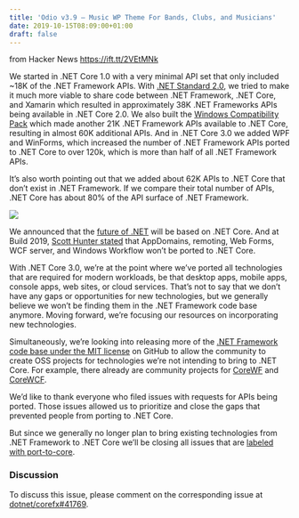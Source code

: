 ```yaml
---
title: 'Odio v3.9 – Music WP Theme For Bands, Clubs, and Musicians'
date: 2019-10-15T08:09:00+01:00
draft: false
---
```


  
  
from Hacker News https://ift.tt/2VEtMNk

We started in .NET Core 1.0 with a very minimal API set that only included ~18K of the .NET Framework APIs. With [.NET Standard 2.0](https://devblogs.microsoft.com/dotnet/announcing-net-standard-2-0/), we tried to make it much more viable to share code between .NET Framework, .NET Core, and Xamarin which resulted in approximately 38K .NET Frameworks APIs being available in .NET Core 2.0. We also built the [Windows Compatibility Pack](https://devblogs.microsoft.com/dotnet/announcing-the-windows-compatibility-pack-for-net-core/) which made another 21K .NET Framework APIs available to .NET Core, resulting in almost 60K additional APIs. And in .NET Core 3.0 we added WPF and WinForms, which increased the number of .NET Framework APIs ported to .NET Core to over 120k, which is more than half of all .NET Framework APIs.

It’s also worth pointing out that we added about 62K APIs to .NET Core that don’t exist in .NET Framework. If we compare their total number of APIs, .NET Core has about 80% of the API surface of .NET Framework.

[![](https://user-images.githubusercontent.com/5169960/66777114-f8db7c80-ee7c-11e9-9161-acfe1c491586.png)](https://user-images.githubusercontent.com/5169960/66777114-f8db7c80-ee7c-11e9-9161-acfe1c491586.png)

We announced that the [future of .NET](https://devblogs.microsoft.com/dotnet/net-core-is-the-future-of-net/) will be based on .NET Core. And at Build 2019, [Scott Hunter stated](https://www.youtube.com/watch?v=ZlO1utbB2GQ&t=54m20s) that AppDomains, remoting, Web Forms, WCF server, and Windows Workflow won’t be ported to .NET Core.

With .NET Core 3.0, we’re at the point where we’ve ported all technologies that are required for modern workloads, be that desktop apps, mobile apps, console apps, web sites, or cloud services. That’s not to say that we don’t have any gaps or opportunities for new technologies, but we generally believe we won’t be finding them in the .NET Framework code base anymore. Moving forward, we’re focusing our resources on incorporating new technologies.

Simultaneously, we’re looking into releasing more of the [.NET Framework code base under the MIT license](https://github.com/microsoft/referencesource) on GitHub to allow the community to create OSS projects for technologies we’re not intending to bring to .NET Core. For example, there already are community projects for [CoreWF](https://github.com/UiPath/corewf) and [CoreWCF](https://github.com/CoreWCF/CoreWCF).

We’d like to thank everyone who filed issues with requests for APIs being ported. Those issues allowed us to prioritize and close the gaps that prevented people from porting to .NET Core.

But since we generally no longer plan to bring existing technologies from .NET Framework to .NET Core we’ll be closing all issues that are [labeled with port-to-core](https://github.com/dotnet/corefx/issues?utf8=%E2%9C%93&q=is%3Aissue+is%3Aopen+label%3Aport-to-core).

### Discussion

To discuss this issue, please comment on the corresponding issue at [dotnet/corefx#41769](https://github.com/dotnet/corefx/issues/41769).